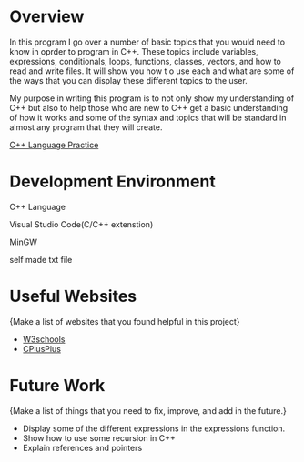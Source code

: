 # Overview

In this program I go over a number of basic topics that you would need to know in oprder to program in C++. These topics include variables, expressions, conditionals, loops, functions, classes, vectors, and how to read and write files. It will show you how t o use each and what are some of the ways that you can display these different topics to the user.

My purpose in writing this program is to not only show my understanding of C++ but also to help those who are new to C++ get a basic understanding of how it works and some of the syntax and topics that will be standard in almost any program that they will create.

[C++ Language Practice](https://youtu.be/JnaKmWFxJ2c)

# Development Environment

C++ Language

Visual Studio Code(C/C++ extenstion)

MinGW

self made txt file

# Useful Websites

{Make a list of websites that you found helpful in this project}

- [W3schools](https://www.w3schools.com/cpp/)
- [CPlusPlus](https://cplusplus.com/doc/tutorial/)

# Future Work

{Make a list of things that you need to fix, improve, and add in the future.}

- Display some of the different expressions in the expressions function.
- Show how to use some recursion in C++
- Explain references and pointers